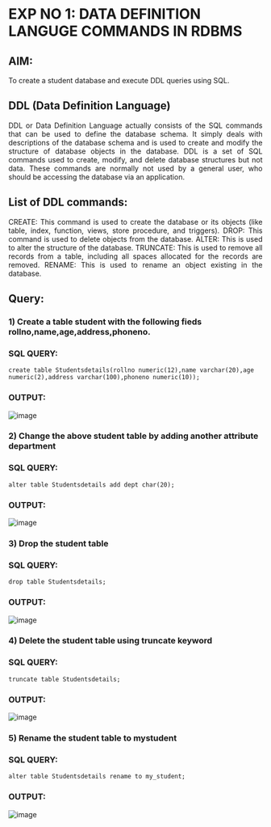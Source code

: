 # EXP NO 1: DATA DEFINITION LANGUGE COMMANDS IN RDBMS

## AIM:
To create a student database and execute DDL queries using SQL.


## DDL (Data Definition Language)
<div align="justify">
DDL or Data Definition Language actually consists of the SQL commands that can be used to define the database schema. It simply deals with descriptions of the database schema and is used to create and modify the structure of database objects in the database. DDL is a set of SQL commands used to create, modify, and delete database structures but not data. These commands are normally not used by a general user, who should be accessing the database via an application.
</div>
 
## List of DDL commands: 
<div align="justify">
CREATE: This command is used to create the database or its objects (like table, index, function, views, store procedure, and triggers).
DROP: This command is used to delete objects from the database.
ALTER: This is used to alter the structure of the database.
TRUNCATE: This is used to remove all records from a table, including all spaces allocated for the records are removed.
RENAME: This is used to rename an object existing in the database.
</div>

## Query:
### 1) Create a table student with the following fieds rollno,name,age,address,phoneno.

### SQL QUERY: 
```
create table Studentsdetails(rollno numeric(12),name varchar(20),age numeric(2),address varchar(100),phoneno numeric(10));
```


### OUTPUT:
![image](https://github.com/Jeevapriya14/G2_DBMS/assets/121003043/c17b0d45-3675-42bc-9e8a-13ba921724e4)




### 2) Change the above student table by adding another attribute department

### SQL QUERY: 
```
alter table Studentsdetails add dept char(20);
```
### OUTPUT:
![image](https://github.com/Jeevapriya14/G2_DBMS/assets/121003043/7b3d065f-5628-46ae-b179-c8b039475f6c)



### 3) Drop the student table
 
### SQL QUERY: 
```
drop table Studentsdetails;
```
### OUTPUT:
![image](https://github.com/Jeevapriya14/G2_DBMS/assets/121003043/27bc4aa1-bb89-4c6c-954d-ef7428ef6368)


### 4) Delete the student table using truncate keyword

### SQL QUERY: 
```
truncate table Studentsdetails;
```

### OUTPUT:
![image](https://github.com/Jeevapriya14/G2_DBMS/assets/121003043/fc2999e4-a5fb-4c33-b02b-7bb32569705c)



### 5) Rename the student table to mystudent

### SQL QUERY: 
```
alter table Studentsdetails rename to my_student;
```

### OUTPUT:
![image](https://github.com/Jeevapriya14/G2_DBMS/assets/121003043/08384aff-c57a-4ded-a3d9-2539a4368808)

